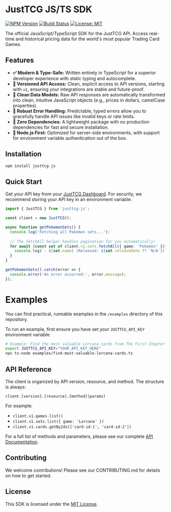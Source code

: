 # JustTCG JS/TS SDK

[![NPM Version](https://img.shields.io/npm/v/justtcg-js.svg)](https://www.npmjs.com/package/justtcg-js)
[![Build Status](https://img.shields.io/github/actions/workflow/status/justtcg/justtcg-js/ci.yml?branch=main)](https://github.com/justtcg/justtcg-js/actions)
[![License: MIT](https://img.shields.io/badge/License-MIT-yellow.svg)](https://opensource.org/licenses/MIT)

The official JavaScript/TypeScript SDK for the JustTCG API. Access real-time and historical pricing data for the world's most popular Trading Card Games.

## Features

-   **✅ Modern & Type-Safe:** Written entirely in TypeScript for a superior developer experience with static typing and autocomplete.
-   **🔐 Versioned API Access:** Clean, explicit access to API versions, starting with `v1`, ensuring your integrations are stable and future-proof.
-   **🧼 Clean Data Models:** Raw API responses are automatically transformed into clean, intuitive JavaScript objects (e.g., prices in dollars, camelCase properties).
-   **🚨 Robust Error Handling:** Predictable, typed errors allow you to gracefully handle API issues like invalid keys or rate limits.
-   **🚀 Zero Dependencies:** A lightweight package with no production dependencies for fast and secure installation.
-   **🤖 Node.js First:** Optimized for server-side environments, with support for environment variable authentication out of the box.

## Installation

```bash
npm install justtcg-js
````

## Quick Start

Get your API key from your [JustTCG Dashboard](https://justtcg.com/dashboard). For security, we recommend storing your API key in an environment variable.

```typescript
import { JustTCG } from 'justtcg-js';

const client = new JustTCG();

async function getPokemonSets() {
  console.log('Fetching all Pokémon sets...');
  
  // The fetchAll helper handles pagination for you automatically!
  for await (const set of client.v1.sets.fetchAll({ game: 'Pokemon' })) {
    console.log(`- ${set.name} (Released: ${set.releaseDate ?? 'N/A'})`);
  }
}

getPokemonSets().catch(error => {
  console.error('An error occurred:', error.message);
});

```

# Examples

You can find practical, runnable examples in the `/examples` directory of this repository.

To run an example, first ensure you have set your `JUSTTCG_API_KEY` environment variable.

```bash
# Example: Find the most valuable Lorcana cards from The First Chapter
export JUSTTCG_API_KEY="YOUR_API_KEY_HERE"
npx ts-node examples/find-most-valuable-lorcana-cards.ts
```

## API Reference

The client is organized by API version, resource, and method. The structure is always:

`client.[version].[resource].[method](params)`

For example:

  - `client.v1.games.list()`
  - `client.v1.sets.list({ game: 'Lorcana' })`
  - `client.v1.cards.getByIds(['card-id-1', 'card-id-2'])`

For a full list of methods and parameters, please see our complete [API Documentation](https://justtcg.com/docs).

## Contributing

We welcome contributions\! Please see our CONTRIBUTING.md for details on how to get started.

## License

This SDK is licensed under the [MIT License](./LICENSE).